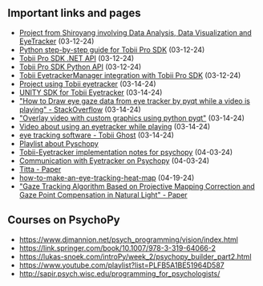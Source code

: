 ## Important links and pages
- [Project from Shiroyang involving Data Analysis, Data Visualization and EyeTracker](https://github.com/shiroyang/EyeTracker) (03-12-24)
- [Python step-by-step guide for Tobii Pro SDK](https://developer.tobiipro.com/python/python-step-by-step-guide.html) (03-12-24)
- [Tobii Pro SDK .NET API](https://developer.tobiipro.com/tobii.research/dotnet/reference/1.6.2.37-alpha-gcca303b/index.html) (03-12-24)
- [Tobii Pro SDK Python API](https://developer.tobiipro.com/tobii.research/python/reference/1.1.0.23-beta-g9262468f/classtobii__research_1_1ScreenBasedCalibration.html) (03-12-24)
- [Tobii EyetrackerManager integration with Tobii Pro SDK](https://developer.tobiipro.com/eyetrackermanager/etm-sdk-integration.html) (03-12-24)
- [Project using Tobii eyetracker](https://github.com/ff6347/tobii_eyetracker_processing) (03-14-24)
- [UNITY SDK for Tobii Eyetracker](https://developer.tobii.com/pc-gaming/unity-sdk/) (03-14-24)
- ["How to Draw eye gaze data from eye tracker by pyqt while a video is playing" - StackOverflow](https://stackoverflow.com/questions/60276164/how-to-draw-eye-gaze-data-from-eye-tracker-by-pyqt-while-a-video-is-playing) (03-14-24)
- ["Overlay video with custom graphics using python pyqt"](https://stackoverflow.com/questions/47627879/overlay-video-with-custom-graphics-using-phonon-pyqt/47629016#47629016) (03-14-24)
- [Video about using an eyetracker while playing](https://www.youtube.com/watch?v=0dmXyM7Q3nc) (03-14-24)
- [eye tracking software - Tobii Ghost](https://gaming.tobii.com/getstarted/) (03-14-24)
- [Playlist about Pyschopy](https://www.youtube.com/playlist?list=PL6PJquR5BWXllUt585cRJWcRTly55iXTm)
- [Tobii-Eyetracker implementation notes for psychopy](https://www.psychopy.org/api/iohub/device/eyetracker_interface/Tobii_Implementation_Notes.html#additional-software-requirements) (04-03-24)
- [Communication with Eyetracker on Psychopy](https://psychopy.org/hardware/eyeTracking.html) (04-03-24)
- [Titta - Paper](https://link.springer.com/article/10.3758/s13428-020-01358-8)
- [how-to-make-an-eye-tracking-heat-map](https://kexxu.com/how-to-make-an-eye-tracking-heat-map/?v=19d3326f3137) (04-19-24)
- ["Gaze Tracking Algorithm Based on Projective Mapping Correction
and Gaze Point Compensation in Natural Light" - Paper](https://ieeexplore.ieee.org/stamp/stamp.jsp?tp=&arnumber=8899597)
  
## Courses on PsychoPy 
- https://www.djmannion.net/psych_programming/vision/index.html
- https://link.springer.com/book/10.1007/978-3-319-64066-2
- https://lukas-snoek.com/introPy/week_2/psychopy_builder_part2.html
- https://www.youtube.com/playlist?list=PLFB5A1BE51964D587
- http://sapir.psych.wisc.edu/programming_for_psychologists/
